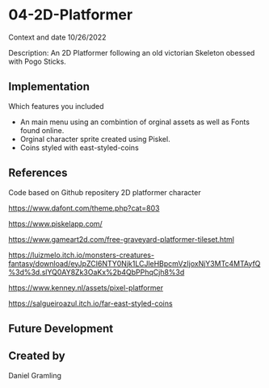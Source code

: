 # 04-2D-Platformer

Context and date
10/26/2022

Description: An 2D Platformer following an old victorian Skeleton obessed with Pogo Sticks.

## Implementation
Which features you included
* An main menu using an combintion of orginal assets as well as Fonts found online.
* Orginal character sprite created using Piskel.
* Coins styled with east-styled-coins

## References

Code based on Github repositery 2D platformer character 

https://www.dafont.com/theme.php?cat=803

https://www.piskelapp.com/

https://www.gameart2d.com/free-graveyard-platformer-tileset.html


https://luizmelo.itch.io/monsters-creatures-fantasy/download/eyJpZCI6NTY0Njk1LCJleHBpcmVzIjoxNjY3MTc4MTAyfQ%3d%3d.slYQ0AY8Zk3OaKx%2b4QbPPhqCjh8%3d


https://www.kenney.nl/assets/pixel-platformer

https://salgueiroazul.itch.io/far-east-styled-coins

## Future Development

## Created by
Daniel Gramling
